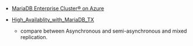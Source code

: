 

* [MariaDB Enterprise Cluster® on Azure](https://azure.microsoft.com/ja-jp/blog/mariadb-enterprise-cluster-on-azure/)

* [High_Availablity_with_MariaDB_TX](https://www.dsdata.es/images/skysql/High_Availablity_with_MariaDB_TX.pdf)
  * compare between Asynchronous and semi-asynchronous and mixed replication.






